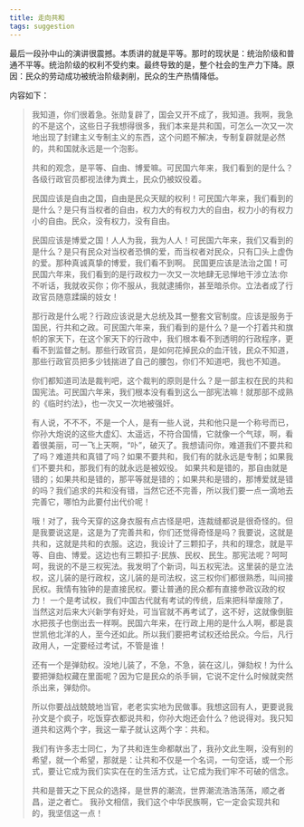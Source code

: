 ```yaml
---
title: 走向共和
tags: suggestion
---
```


最后一段孙中山的演讲很震撼。本质讲的就是平等。那时的现状是：统治阶级和普通不平等。统治阶级的权利不受约束。最终导致的是，整个社会的生产力下降。原因：民众的劳动成功被统治阶级剥削，民众的生产热情降低。

内容如下：

> 我知道，你们很着急。张勋复辟了，国会又开不成了，我知道。我啊，我急的不是这个，这些日子我想得很多，我们本来是共和国，可怎么一次又一次地出现了封建主义专制主义的东西，这个问题不解决，专制复辟就是必然的，共和国就永远是一个泡影。
>  
> 共和的观念，是平等、自由、博爱嘛。可民国六年来，我们看到的是什么？各级行政官员都视法律为粪土，民众仍被奴役着。  
>   
> 民国应该是自由之国，自由是民众天赋的权利！可民国六年来，我们看到的是什么？是只有当权者的自由，权力大的有权力大的自由，权力小的有权力小的自由。民众，没有权力，没有自由。
>  
> 民国应该是博爱之国！人人为我，我为人人！可民国六年来，我们又看到的是什么？是只有民众对当权者恐惧的爱，而当权者对民众，只有囗头上虚伪的爱。那种真诚真挚的博爱，我们看不到啊。
> 民国更应该是法治之国！可民国六年来，我们看到的是行政权力一次又一次地肆无忌惮地干涉立法∶你不听话，我就收买你；你不服从，我就逮捕你，甚至暗杀你。立法者成了行政官员随意蹂躏的妓女！
>  
> 那行政是什么呢？行政应该说是大总统及其一整套文官制度。应该是服务于国民，行共和之政。可民国六年来，我们看到的是什么？是一个打着共和旗帜的家天下，在这个家天下的行政中，我们根本看不到透明的行政程序，更看不到监督之制。那些行政官员，是如何花掉民众的血汗钱，民众不知道，那些行政官员把多少钱揣进了自己的腰包，你们不知道吧，我也不知道。
>  
> 你们都知道司法是裁判吧，这个裁判的原则是什么？是一部主权在民的共和国宪法。可民国六年来，我们根本没有看到这么一部宪法嘛！就那部不成熟的《临时约法》，也一次又一次地被强奸。
>  
> 有人说，不不不，不是一个人，是有一些人说，共和他只是一个称号而已，你孙大炮说的这些大虚幻、太遥远，不符合国情，它就像一个气球，啊，看着很美丽，可一飞上天啊，“卟”，破灭了。我想请问你，难道我们不要共和了吗？难道共和真错了吗？如果不要共和，我们有的就永远是专制；如果我们不要共和，那我们有的就永远是被奴役。
> 如果共和是错的，那自由就是错的；如果共和是错的，那平等就是错的；如果共和是错的，那博爱就是错的吗？我们追求的共和没有错，当然它还不完善，所以我们要一点一滴地去完善它，哪怕为此要付出代价呢！
>  
> 哦！对了，我今天穿的这身衣服有点古怪是吧，连裁缝都说是很奇怪的。但是我要说这是，这是为了完善共和，你们还觉得奇怪是吗？我要说，这就是共和，这就是共和的衣服。这边，我设计了三颗扣子，共和的理念，就是平等、自由、博爱。这边也有三颗扣子∶民族、民权、民生。那宪法呢？呵呵呵，我说的不是三权宪法。我发明了个新词，叫五权宪法。这里装的是立法权，这儿装的是行政权，这儿装的是司法权，这三权你们都很熟悉，叫间接民权。我情有独钟的是直接民权。要让普通的民众都有直接参政议政的权力！
> 一个是考试权，我们中国古代就有考试的传统，后来把科举废除了，当然这对后来大兴新学有好处，可当官就不再考试了，这不好，这就像倒脏水把孩子也倒出去一样啊。民国六年来，在行政上用的是什么人啊，都是袁世凯他北洋的人，至今还如此。所以我们要把考试权还给民众。今后，凡行政用人，一定要经过考试，不管是谁！
>  
> 还有一个是弹劾权。没地儿装了，不急，不急，装在这儿，弹劾权！为什么要把弹劾权藏在里面呢？因为它是民众的杀手锏，它说不定什么时候就突然杀出来，弹劾你。
>  
> 所以你要战战兢兢地当官，老老实实地为民做事。我想这回有人，更要说我孙文是个疯子，吃饭穿衣都说共和，你孙大炮还会什么？他说得对。我只知道共和这两个字，我这一辈子就认这两个字：共和。
>  
> 我们有许多志士同仁，为了共和连生命都献出了，我孙文此生啊，没有别的希望，就一个希望，那就是：让共和不仅是一个名词，一句空话，或一个形式，要让它成为我们实实在在的生活方式，让它成为我们牢不可破的信念。
>  
> 共和是普天之下民众的选择，是世界的潮流，世界潮流浩浩荡荡，顺之者昌，逆之者亡。
> 我孙文相信，我们这个中华民族啊，它一定会实现共和的，我坚信这一点！
